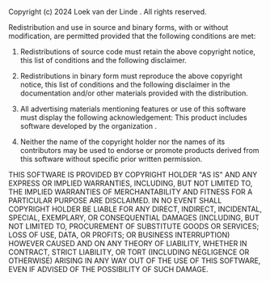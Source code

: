 Copyright (c) 2024 Loek van der Linde . All rights reserved. 

Redistribution and use in source and binary forms, with or without modification, are permitted provided that the following conditions are met: 

1. Redistributions of source code must retain the above copyright notice, this list of conditions and the following disclaimer. 

2. Redistributions in binary form must reproduce the above copyright notice, this list of conditions and the following disclaimer in the documentation and/or other materials provided with the distribution. 

3. All advertising materials mentioning features or use of this software must display the following acknowledgement: 
This product includes software developed by the organization . 

4. Neither the name of  the copyright holder nor the names of its contributors may be used to endorse or promote products derived from this software without specific prior written permission.

THIS SOFTWARE IS PROVIDED BY  COPYRIGHT HOLDER "AS IS" AND ANY EXPRESS OR IMPLIED WARRANTIES, INCLUDING, BUT NOT LIMITED TO, THE IMPLIED WARRANTIES OF MERCHANTABILITY AND FITNESS FOR A PARTICULAR PURPOSE ARE DISCLAIMED. IN NO EVENT SHALL  COPYRIGHT HOLDER BE LIABLE FOR ANY DIRECT, INDIRECT, INCIDENTAL, SPECIAL, EXEMPLARY, OR CONSEQUENTIAL DAMAGES (INCLUDING, BUT NOT LIMITED TO, PROCUREMENT OF SUBSTITUTE GOODS OR SERVICES; LOSS OF USE, DATA, OR PROFITS; OR BUSINESS INTERRUPTION) HOWEVER CAUSED AND ON ANY THEORY OF LIABILITY, WHETHER IN CONTRACT, STRICT LIABILITY, OR TORT (INCLUDING NEGLIGENCE OR OTHERWISE) ARISING IN ANY WAY OUT OF THE USE OF THIS SOFTWARE, EVEN IF ADVISED OF THE POSSIBILITY OF SUCH DAMAGE.
